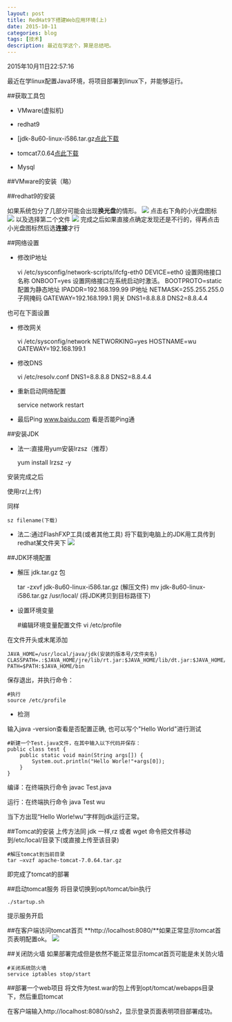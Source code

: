 ```yaml
---
layout: post
title: RedHat9下搭建Web应用环境(上)
date: 2015-10-11
categories: blog
tags: [技术]
description: 最近在学这个，算是总结吧。
---
```


2015年10月11日22:57:16

最近在学linux配置Java环境，将项目部署到linux下，并能够运行。

##获取工具包
- VMware(虚拟机)

- redhat9

- [jdk-8u60-linux-i586.tar.gz[点此下载](http://www.oracle.com/technetwork/java/javase/downloads/jdk8-downloads-2133151.html)

- tomcat7.0.64[点此下载](http://tomcat.apache.org/download-70.cgi)

- Mysql

##VMware的安装（略）

##redhat9的安装

如果系统包分了几部分可能会出现**换光盘**的情形。
	![](http://7xnfbg.com1.z0.glb.clouddn.com/2015-10-11-1.jpg)
点击右下角的小光盘图标
	![](http://7xnfbg.com1.z0.glb.clouddn.com/2015-10-11-2.jpg)
以及选择第二个文件
	![](http://7xnfbg.com1.z0.glb.clouddn.com/2015-10-11-3.jpg)
完成之后如果直接点确定发现还是不行的，得再点击小光盘图标然后选**连接**才行

##网络设置　
- 修改IP地址

	vi /etc/sysconfig/network-scripts/ifcfg-eth0
	DEVICE=eth0				设置网络接口名称
	ONBOOT=yes					设置网络接口在系统启动时激活。
	BOOTPROTO=static			配置为静态地址
	IPADDR=192.168.199.99		IP地址
	NETMASK=255.255.255.0		子网掩码
	GATEWAY=192.168.199.1		网关
	DNS1=8.8.8.8
	DNS2=8.8.4.4

也可在下面设置

- 修改网关

	vi /etc/sysconfig/network
	NETWORKING=yes
	HOSTNAME=wu
	GATEWAY=192.168.199.1

- 修改DNS

	vi /etc/resolv.conf
	DNS1=8.8.8.8
	DNS2=8.8.4.4

- 重新启动网络配置

	service network restart
	
- 最后Ping www.baidu.com 看是否能Ping通
	
##安装JDK
- 法一:直接用yum安装lrzsz（推荐）

   yum install lrzsz -y
	
安装完成之后
	
使用rz(上传)

同样
	
	sz filename(下载)
	
- 法二:通过FlashFXP工具(或者其他工具)
将下载到电脑上的JDK用工具传到redhat某文件夹下
![](http://7xnfbg.com1.z0.glb.clouddn.com/2015-10-12-1.jpg)

	
##JDK环境配置
- 解压 jdk.tar.gz 包

	tar -zxvf jdk-8u60-linux-i586.tar.gz	(解压文件)
	mv jdk-8u60-linux-i586.tar.gz /usr/local/   (将JDK拷贝到目标路径下)

- 设置环境变量

	#编辑环境变量配置文件 
	vi /etc/profile

在文件开头或末尾添加

	JAVA_HOME=/usr/local/java/jdk(安装的版本号/文件夹名) 
	CLASSPATH=.:$JAVA_HOME/jre/lib/rt.jar:$JAVA_HOME/lib/dt.jar:$JAVA_HOME/lib/tools.jar 
	PATH=$PATH:$JAVA_HOME/bin 
	
保存退出，并执行命令： 
	
	#执行 
	source /etc/profile 

- 检测

输入java -version查看是否配置正确,
也可以写个"Hello World"进行测试

	#新建一个Test.java文件，在其中输入以下代码并保存： 
	public class test { 
		public static void main(String args[]) { 
			System.out.println("Hello Worle!"+args[0]); 
		} 
	} 
	
编译：在终端执行命令 javac Test.java
	
运行：在终端执行命令 java Test wu 	

当下方出现“Hello Worle!wu”字样则jdk运行正常。	
	
##Tomcat的安装
上传方法同 jdk 一样,rz 或者 wget 命令把文件移动到/etc/local/目录下(或直接上传至该目录)

	#解压tomcat到当前目录 
	tar –xvzf apache-tomcat-7.0.64.tar.gz 
	
即完成了tomcat的部署

##启动tomcat服务
将目录切换到opt/tomcat/bin执行 

	./startup.sh
	
提示服务开启

##在客户端访问tomcat首页
**http://localhost:8080/**如果正常显示tomcat首页表明配置ok。
![](http://7xnfbg.com1.z0.glb.clouddn.com/2015-10-12-2.jpg)

##关闭防火墙
如果部署完成但是依然不能正常显示tomcat首页可能是未关防火墙

	#关闭系统防火墙
	service iptables stop/start

##部署一个web项目
将文件为test.war的包上传到opt/tomcat/webapps目录下，然后重启tomcat

在客户端输入http://localhost:8080/ssh2，显示登录页面表明项目部署成功。

